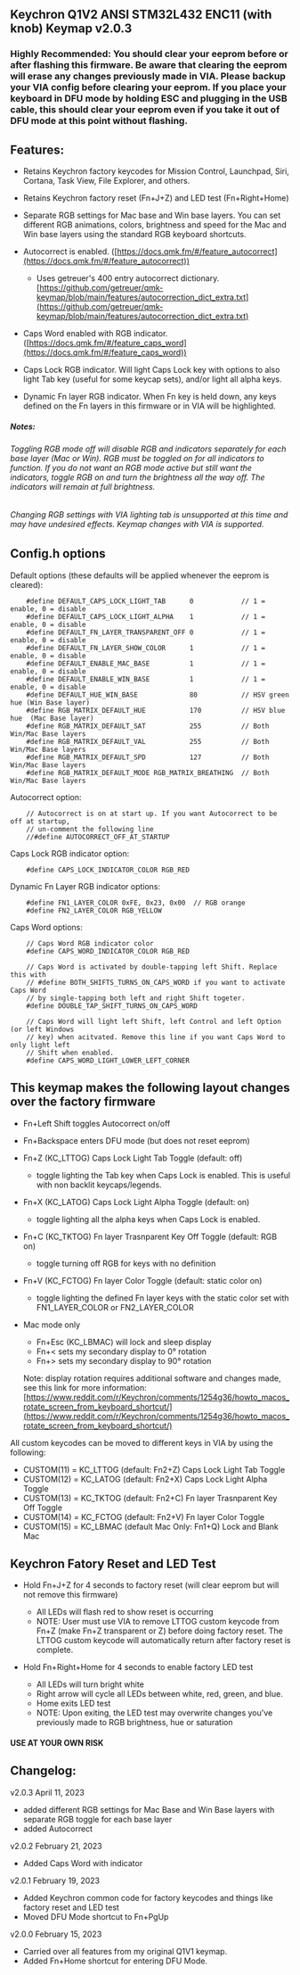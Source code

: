 ## Keychron Q1V2 ANSI STM32L432 ENC11 (with knob) Keymap v2.0.3

### Highly Recommended: You should clear your eeprom before or after flashing this firmware. Be aware that clearing the eeprom will erase any changes previously made in VIA. Please backup your VIA config before clearing your eeprom. If you place your keyboard in DFU mode by holding ESC and plugging in the USB cable, this should clear your eeprom even if you take it out of DFU mode at this point without flashing.

## Features:
- Retains Keychron factory keycodes for Mission Control, Launchpad, Siri, Cortana, Task View, File Explorer, and others.

- Retains Keychron factory reset (Fn+J+Z) and LED test (Fn+Right+Home)

- Separate RGB settings for Mac base and Win base layers. You can set different RGB animations, colors, brightness and speed for the Mac and Win base layers using the standard RGB keyboard shortcuts.

- Autocorrect is enabled. ([https://docs.qmk.fm/#/feature_autocorrect](https://docs.qmk.fm/#/feature_autocorrect))
    - Uses getreuer's 400 entry autocorrect dictionary.   
    [https://github.com/getreuer/qmk-keymap/blob/main/features/autocorrection_dict_extra.txt](https://github.com/getreuer/qmk-keymap/blob/main/features/autocorrection_dict_extra.txt)

- Caps Word enabled with RGB indicator. ([https://docs.qmk.fm/#/feature_caps_word](https://docs.qmk.fm/#/feature_caps_word))

- Caps Lock RGB indicator. Will light Caps Lock key with options to also light Tab key (useful for some keycap sets), and/or light all alpha keys.

- Dynamic Fn layer RGB indicator. When Fn key is held down, any keys defined on the Fn layers in this firmware or in VIA will be highlighted.

##### Notes:   

###### Toggling RGB mode off will disable RGB and indicators separately for each base layer (Mac or Win). RGB must be toggled on for all indicators to function. If you do not want an RGB mode active but still want the indicators, toggle RGB on and turn the brightness all the way off. The indicators will remain at full brightness.
###### Changing RGB settings with VIA lighting tab is unsupported at this time and may have undesired effects. Keymap changes with VIA is supported.

## Config.h options

Default options (these defaults will be applied whenever the eeprom is cleared):

```
    #define DEFAULT_CAPS_LOCK_LIGHT_TAB      0            // 1 = enable, 0 = disable
    #define DEFAULT_CAPS_LOCK_LIGHT_ALPHA    1            // 1 = enable, 0 = disable
    #define DEFAULT_FN_LAYER_TRANSPARENT_OFF 0            // 1 = enable, 0 = disable
    #define DEFAULT_FN_LAYER_SHOW_COLOR      1            // 1 = enable, 0 = disable
    #define DEFAULT_ENABLE_MAC_BASE          1            // 1 = enable, 0 = disable
    #define DEFAULT_ENABLE_WIN_BASE          1            // 1 = enable, 0 = disable
    #define DEFAULT_HUE_WIN_BASE             80           // HSV green hue (Win Base layer)
    #define RGB_MATRIX_DEFAULT_HUE           170          // HSV blue hue  (Mac Base layer)
    #define RGB_MATRIX_DEFAULT_SAT           255          // Both Win/Mac Base layers
    #define RGB_MATRIX_DEFAULT_VAL           255          // Both Win/Mac Base layers
    #define RGB_MATRIX_DEFAULT_SPD           127          // Both Win/Mac Base layers
    #define RGB_MATRIX_DEFAULT_MODE RGB_MATRIX_BREATHING  // Both Win/Mac Base layers
```   

Autocorrect option:

```
    // Autocorrect is on at start up. If you want Autocorrect to be off at startup,
    // un-comment the following line
    //#define AUTOCORRECT_OFF_AT_STARTUP
```

Caps Lock RGB indicator option:

```
    #define CAPS_LOCK_INDICATOR_COLOR RGB_RED
```

Dynamic Fn Layer RGB indicator options:

```
    #define FN1_LAYER_COLOR 0xFE, 0x23, 0x00  // RGB orange
    #define FN2_LAYER_COLOR RGB_YELLOW
```

Caps Word options:

```
    // Caps Word RGB indicator color
    #define CAPS_WORD_INDICATOR_COLOR RGB_RED

    // Caps Word is activated by double-tapping left Shift. Replace this with 
    // #define BOTH_SHIFTS_TURNS_ON_CAPS_WORD if you want to activate Caps Word 
    // by single-tapping both left and right Shift togeter. 
    #define DOUBLE_TAP_SHIFT_TURNS_ON_CAPS_WORD

    // Caps Word will light left Shift, left Control and left Option (or left Windows
    // key) when acitvated. Remove this line if you want Caps Word to only light left
    // Shift when enabled.
    #define CAPS_WORD_LIGHT_LOWER_LEFT_CORNER
```

## This keymap makes the following layout changes over the factory firmware

- Fn+Left Shift toggles Autocorrect on/off
- Fn+Backspace enters DFU mode (but does not reset eeprom)
- Fn+Z (KC_LTTOG) Caps Lock Light Tab Toggle (default: off)
    - toggle lighting the Tab key when Caps Lock is enabled. This is useful with non backlit keycaps/legends. 
- Fn+X (KC_LATOG) Caps Lock Light Alpha Toggle (default: on)
    - toggle lighting all the alpha keys when Caps Lock is enabled. 
- Fn+C (KC_TKTOG) Fn layer Trasnparent Key Off Toggle (default: RGB on)
    - toggle turning off RGB for keys with no definition 
- Fn+V (KC_FCTOG) Fn layer Color Toggle (default: static color on)
    - toggle lighting the defined Fn layer keys with the static color set with FN1_LAYER_COLOR or FN2_LAYER_COLOR 

- Mac mode only
    - Fn+Esc (KC_LBMAC) will lock and sleep display
    - Fn+< sets my secondary display to 0° rotation
    - Fn+> sets my secondary display to 90° rotation
    
    Note: display rotation requires additional software and changes made, see this link for more information:   
    [https://www.reddit.com/r/Keychron/comments/1254g36/howto_macos_rotate_screen_from_keyboard_shortcut/](https://www.reddit.com/r/Keychron/comments/1254g36/howto_macos_rotate_screen_from_keyboard_shortcut/)

All custom keycodes can be moved to different keys in VIA by using the following:
- CUSTOM(11) = KC_LTTOG (default: Fn2+Z) Caps Lock Light Tab Toggle
- CUSTOM(12) = KC_LATOG (default: Fn2+X) Caps Lock Light Alpha Toggle
- CUSTOM(13) = KC_TKTOG (default: Fn2+C) Fn layer Trasnparent Key Off Toggle
- CUSTOM(14) = KC_FCTOG (default: Fn2+V) Fn layer Color Toggle
- CUSTOM(15) = KC_LBMAC (default Mac Only: Fn1+Q) Lock and Blank Mac

## Keychron Fatory Reset and LED Test

- Hold Fn+J+Z for 4 seconds to factory reset (will clear eeprom but will not remove this firmware)
    - All LEDs will flash red to show reset is occurring
    - NOTE: User must use VIA to remove LTTOG custom keycode from Fn+Z (make Fn+Z transparent or Z) before doing factory reset. The LTTOG custom keycode will automatically return after factory reset is complete. 

- Hold Fn+Right+Home for 4 seconds to enable factory LED test
    - All LEDs will turn bright white
    - Right arrow will cycle all LEDs between white, red, green, and blue.
    - Home exits LED test
    - NOTE: Upon exiting, the LED test may overwrite changes you've previously made to RGB brightness, hue or saturation


#### USE AT YOUR OWN RISK

## Changelog:
v2.0.3  April 11, 2023
- added different RGB settings for Mac Base and Win Base layers with separate RGB toggle for each base layer
- added Autocorrect

v2.0.2  February 21, 2023
- Added Caps Word with indicator

v2.0.1  February 19, 2023
- Added Keychron common code for factory keycodes and things like factory reset and LED test
- Moved DFU Mode shortcut to Fn+PgUp

v2.0.0  February 15, 2023 
- Carried over all features from my original Q1V1 keymap.
- Added Fn+Home shortcut for entering DFU Mode. 
